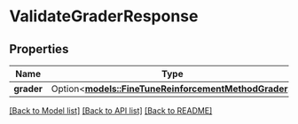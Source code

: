 # ValidateGraderResponse

## Properties

Name | Type | Description | Notes
------------ | ------------- | ------------- | -------------
**grader** | Option<[**models::FineTuneReinforcementMethodGrader**](FineTuneReinforcementMethod_grader.md)> |  | [optional]

[[Back to Model list]](../README.md#documentation-for-models) [[Back to API list]](../README.md#documentation-for-api-endpoints) [[Back to README]](../README.md)


